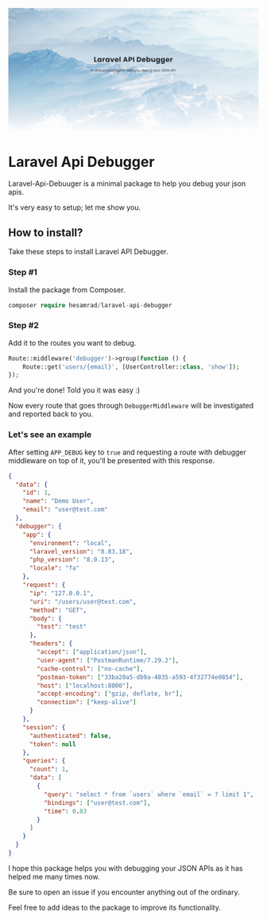 ![Api Debugger Cover](https://raw.githubusercontent.com/hesamzakerirad/laravel-api-debugger/master/media/Cover.PNG "Api Debugger Cover")

# Laravel Api Debugger

Laravel-Api-Debuuger is a minimal package to help you debug your json apis.

It's very easy to setup; let me show you.

## How to install?

Take these steps to install Laravel API Debugger.

### Step #1

Install the package from Composer.

```php
composer require hesamrad/laravel-api-debugger
```

### Step #2

Add it to the routes you want to debug.

```php
Route::middleware('debugger')->group(function () {
    Route::get('users/{email}', [UserController::class, 'show']);
});
```

And you're done! Told you it was easy :)

Now every route that goes through `DebuggerMiddleware` will be investigated and reported back to you.

### Let's see an example

After setting `APP_DEBUG` key to `true` and requesting a route with debugger middleware on top of it, you'll be presented with this response.

```json
{
  "data": {
    "id": 1,
    "name": "Demo User",
    "email": "user@test.com"
  },
  "debugger": {
    "app": {
      "environment": "local",
      "laravel_version": "8.83.18",
      "php_version": "8.0.13",
      "locale": "fa"
    },
    "request": {
      "ip": "127.0.0.1",
      "uri": "/users/user@test.com",
      "method": "GET",
      "body": {
        "test": "test"
      },
      "headers": {
        "accept": ["application/json"],
        "user-agent": ["PostmanRuntime/7.29.2"],
        "cache-control": ["no-cache"],
        "postman-token": ["33ba20a5-db9a-4035-a593-4f32774e0854"],
        "host": ["localhost:8000"],
        "accept-encoding": ["gzip, deflate, br"],
        "connection": ["keep-alive"]
      }
    },
    "session": {
      "authenticated": false,
      "token": null
    },
    "queries": {
      "count": 1,
      "data": [
        {
          "query": "select * from `users` where `email` = ? limit 1",
          "bindings": ["user@test.com"],
          "time": 0.83
        }
      ]
    }
  }
}
```

I hope this package helps you with debugging your JSON APIs as it has helped me many times now.

Be sure to open an issue if you encounter anything out of the ordinary.

Feel free to add ideas to the package to improve its functionality.
